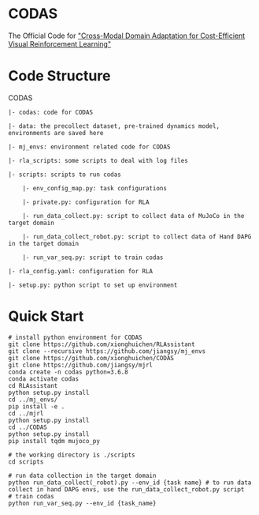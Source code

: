# CODAS
The Official Code for ["Cross-Modal Domain Adaptation for Cost-Efficient Visual Reinforcement Learning"](https://proceedings.neurips.cc/paper/2021/hash/68264bdb65b97eeae6788aa3348e553c-Abstract.html)

# Code Structure
CODAS

    |- codas: code for CODAS

    |- data: the precollect dataset, pre-trained dynamics model, environments are saved here

    |- mj_envs: environment related code for CODAS

    |- rla_scripts: some scripts to deal with log files

    |- scripts: scripts to run codas

        |- env_config_map.py: task configurations

        |- private.py: configuration for RLA

        |- run_data_collect.py: script to collect data of MuJoCo in the target domain

        |- run_data_collect_robot.py: script to collect data of Hand DAPG in the target domain

        |- run_var_seq.py: script to train codas

    |- rla_config.yaml: configuration for RLA

    |- setup.py: python script to set up environment

# Quick Start
``` shell
# install python environment for CODAS
git clone https://github.com/xionghuichen/RLAssistant
git clone --recursive https://github.com/jiangsy/mj_envs
git clone https://github.com/xionghuichen/CODAS
git clone https://github.com/jiangsy/mjrl
conda create -n codas python=3.6.8
conda activate codas
cd RLAssistant
python setup.py install
cd ../mj_envs/
pip install -e .
cd ../mjrl
python setup.py install
cd ../CODAS
python setup.py install
pip install tqdm mujoco_py

# the working directory is ./scripts
cd scripts

# run data collection in the target domain
python run_data_collect(_robot).py --env_id {task name} # to run data collect in hand DAPG envs, use the run_data_collect_robot.py script
# train codas
python run_var_seq.py --env_id {task_name}
```
